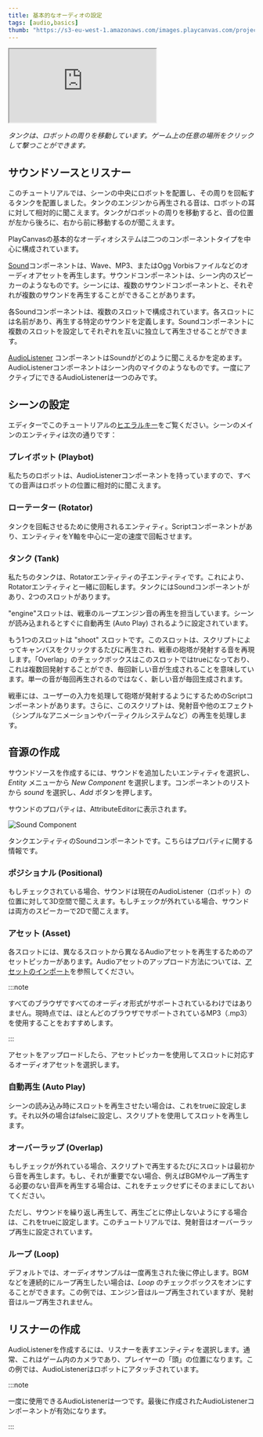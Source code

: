 ```yaml
---
title: 基本的なオーディオの設定
tags: [audio,basics]
thumb: "https://s3-eu-west-1.amazonaws.com/images.playcanvas.com/projects/12/405821/V89N1G-image-75.jpg"
---
```


<div className="iframe-container">
    <iframe src="https://playcanv.as/p/XqMw92Zl/" title="Basic Audio"></iframe>
</div>

*タンクは、ロボットの周りを移動しています。ゲーム上の任意の場所をクリックして撃つことができます。*

## サウンドソースとリスナー

このチュートリアルでは、シーンの中央にロボットを配置し、その周りを回転するタンクを配置しました。タンクのエンジンから再生される音は、ロボットの耳に対して相対的に聞こえます。タンクがロボットの周りを移動すると、音の位置が左から後ろに、右から前に移動するのが聞こえます。

PlayCanvasの基本的なオーディオシステムは二つのコンポーネントタイプを中心に構成されています。

[Sound][1]コンポーネントは、Wave、MP3、またはOgg Vorbisファイルなどのオーディオアセットを再生します。サウンドコンポーネントは、シーン内のスピーカーのようなものです。シーンには、複数のサウンドコンポーネントと、それぞれが複数のサウンドを再生することができることがあります。

各Soundコンポーネントは、複数のスロットで構成されています。各スロットには名前があり、再生する特定のサウンドを定義します。Soundコンポーネントに複数のスロットを設定してそれぞれを互いに独立して再生させることができます。

[AudioListener][2] コンポーネントはSoundがどのように聞こえるかを定めます。AudioListenerコンポーネントはシーン内のマイクのようなものです。一度にアクティブにできるAudioListenerは一つのみです。

## シーンの設定

エディターでこのチュートリアルの[ヒエラルキー][3]をご覧ください。シーンのメインのエンティティは次の通りです：

### プレイボット (Playbot)

私たちのロボットは、AudioListenerコンポーネントを持っていますので、すべての音声はロボットの位置に相対的に聞こえます。

### ローテーター (Rotator)

タンクを回転させるために使用されるエンティティ。Scriptコンポーネントがあり、エンティティをY軸を中心に一定の速度で回転させます。

### タンク (Tank)

私たちのタンクは、Rotatorエンティティの子エンティティです。これにより、Rotatorエンティティと一緒に回転します。タンクにはSoundコンポーネントがあり、2つのスロットがあります。

"engine"スロットは、戦車のループエンジン音の再生を担当しています。シーンが読み込まれるとすぐに自動再生 (Auto Play) されるように設定されています。

もう1つのスロットは "shoot" スロットです。このスロットは、スクリプトによってキャンバスをクリックするたびに再生され、戦車の砲塔が発射する音を再現します。「Overlap」のチェックボックスはこのスロットではtrueになっており、これは複数回発射することができ、毎回新しい音が生成されることを意味しています。単一の音が毎回再生されるのではなく、新しい音が毎回生成されます。

戦車には、ユーザーの入力を処理して砲塔が発射するようにするためのScriptコンポーネントがあります。さらに、このスクリプトは、発射音や他のエフェクト（シンプルなアニメーションやパーティクルシステムなど）の再生を処理します。

## 音源の作成

サウンドソースを作成するには、サウンドを追加したいエンティティを選択し、*Entity* メニューから *New Component* を選択します。コンポーネントのリストから *sound* を選択し、*Add* ボタンを押します。

サウンドのプロパティは、AttributeEditorに表示されます。

![Sound Component](/img/tutorials/audio/sound.jpg)

タンクエンティティのSoundコンポーネントです。こちらはプロパティに関する情報です。

### ポジショナル (Positional)

もしチェックされている場合、サウンドは現在のAudioListener（ロボット）の位置に対して3D空間で聞こえます。もしチェックが外れている場合、サウンドは両方のスピーカーで2Dで聞こえます。

### アセット (Asset)

各スロットには、異なるスロットから異なるAudioアセットを再生するためのアセットピッカーがあります。Audioアセットのアップロード方法については、[アセットのインポート][4]を参照してください。

:::note

すべてのブラウザですべてのオーディオ形式がサポートされているわけではありません。現時点では、ほとんどのブラウザでサポートされているMP3（.mp3）を使用することをおすすめします。

:::

アセットをアップロードしたら、アセットピッカーを使用してスロットに対応するオーディオアセットを選択します。

### 自動再生 (Auto Play)

シーンの読み込み時にスロットを再生させたい場合は、これをtrueに設定します。それ以外の場合はfalseに設定し、スクリプトを使用してスロットを再生します。

### オーバーラップ (Overlap)

もしチェックが外れている場合、スクリプトで再生するたびにスロットは最初から音を再生します。もし、それが重要でない場合、例えばBGMやループ再生する必要のない音声を再生する場合は、これをチェックせずにそのままにしておいてください。

ただし、サウンドを繰り返し再生して、再生ごとに停止しないようにする場合は、これをtrueに設定します。このチュートリアルでは、発射音はオーバーラップ再生に設定されています。

### ループ (Loop)

デフォルトでは、オーディオサンプルは一度再生された後に停止します。BGMなどを連続的にループ再生したい場合は、*Loop* のチェックボックスをオンにすることができます。この例では、エンジン音はループ再生されていますが、発射音はループ再生されません。

## リスナーの作成

AudioListenerを作成するには、リスナーを表すエンティティを選択します。通常、これはゲーム内のカメラであり、プレイヤーの「頭」の位置になります。この例では、AudioListenerはロボットにアタッチされています。

:::note

一度に使用できるAudioListenerは一つです。最後に作成されたAudioListenerコンポーネントが有効になります。

:::

[1]: /user-manual/scenes/components/sound
[2]: /user-manual/scenes/components/audiolistener
[3]: https://playcanvas.com/editor/scene/440098
[4]: /user-manual/assets/importing
